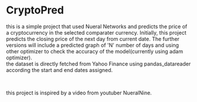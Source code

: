 # CryptoPred

<p>
this is a simple project that used Nueral Networks and predicts the price of a cryptocurrency in the selected comparater currency. Initially, this project predicts the closing price of the next day from current date.
The further versions will include a predicted graph of 'N' number of days and using other optimizer to check the accuracy of the model(currently using adam optimizer).
<br>
the dataset is directly fetched from Yahoo Finance using pandas_datareader according the start and end dates assigned.<br>

</p>
<br>
<p>
this project is inspired by a video from  youtuber NueralNine.
</p>
